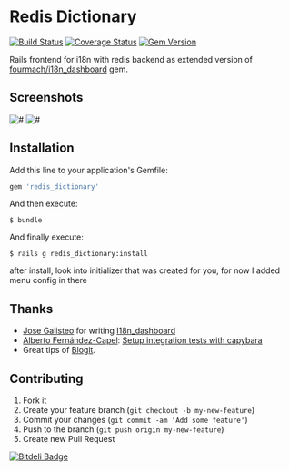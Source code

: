 # Redis Dictionary

[![Build Status](https://travis-ci.org/redrick/redis_dictionary.png?branch=master)](https://travis-ci.org/redrick/redis_dictionary)
[![Coverage Status](https://coveralls.io/repos/redrick/redis_dictionary/badge.png?branch=master)](https://coveralls.io/r/redrick/redis_dictionary?branch=master)
[![Gem Version](https://badge.fury.io/rb/redis_dictionary.png)](http://badge.fury.io/rb/redis_dictionary)

Rails frontend for i18n with redis backend as extended version of [fourmach/i18n_dashboard](https://github.com/fourmach/i18n_dashboard) gem.

## Screenshots

![#](https://raw.github.com/redrick/redis_dictionary/master/doc/screenshot-1.png)
![#](https://raw.github.com/redrick/redis_dictionary/master/doc/screenshot-2.png)


## Installation

Add this line to your application's Gemfile:

``` ruby
gem 'redis_dictionary'
```


And then execute:

```
$ bundle
```
And finally execute:

```
$ rails g redis_dictionary:install
```

after install, look into initializer that was created for you, for now I added menu config in there


## Thanks
  
  * [Jose Galisteo](https://github.com/ceritium) for writing [I18n_dashboard](https://github.com/fourmach/i18n_dashboard)
  * [Alberto Fernández-Capel](https://github.com/afcapel): [Setup integration tests with capybara](https://github.com/fourmach/i18n_dashboard/pull/1)
  * Great tips of [Blogit](https://github.com/KatanaCode/blogit).


## Contributing

1. Fork it
2. Create your feature branch (`git checkout -b my-new-feature`)
3. Commit your changes (`git commit -am 'Add some feature'`)
4. Push to the branch (`git push origin my-new-feature`)
5. Create new Pull Request


[![Bitdeli Badge](https://d2weczhvl823v0.cloudfront.net/redrick/redis_dictionary/trend.png)](https://bitdeli.com/free "Bitdeli Badge")

